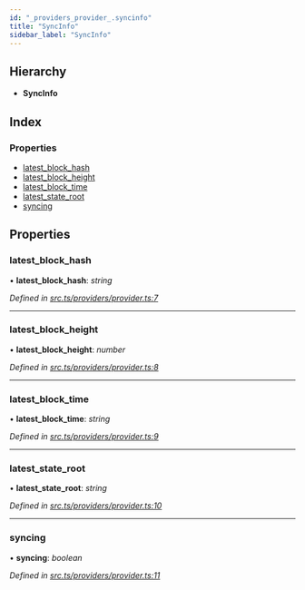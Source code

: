 ```yaml
---
id: "_providers_provider_.syncinfo"
title: "SyncInfo"
sidebar_label: "SyncInfo"
---
```


## Hierarchy

* **SyncInfo**

## Index

### Properties

* [latest_block_hash](_providers_provider_.syncinfo.md#latest_block_hash)
* [latest_block_height](_providers_provider_.syncinfo.md#latest_block_height)
* [latest_block_time](_providers_provider_.syncinfo.md#latest_block_time)
* [latest_state_root](_providers_provider_.syncinfo.md#latest_state_root)
* [syncing](_providers_provider_.syncinfo.md#syncing)

## Properties

###  latest_block_hash

• **latest_block_hash**: *string*

*Defined in [src.ts/providers/provider.ts:7](https://github.com/nearprotocol/nearlib/blob/d578981/src.ts/providers/provider.ts#L7)*

___

###  latest_block_height

• **latest_block_height**: *number*

*Defined in [src.ts/providers/provider.ts:8](https://github.com/nearprotocol/nearlib/blob/d578981/src.ts/providers/provider.ts#L8)*

___

###  latest_block_time

• **latest_block_time**: *string*

*Defined in [src.ts/providers/provider.ts:9](https://github.com/nearprotocol/nearlib/blob/d578981/src.ts/providers/provider.ts#L9)*

___

###  latest_state_root

• **latest_state_root**: *string*

*Defined in [src.ts/providers/provider.ts:10](https://github.com/nearprotocol/nearlib/blob/d578981/src.ts/providers/provider.ts#L10)*

___

###  syncing

• **syncing**: *boolean*

*Defined in [src.ts/providers/provider.ts:11](https://github.com/nearprotocol/nearlib/blob/d578981/src.ts/providers/provider.ts#L11)*
